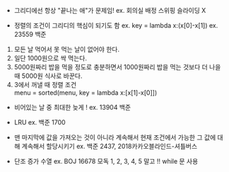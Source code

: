 - 그리디에선 항상 "끝나는 애"가 문제임! 
ex. 회의실 배정
스위핑 슬라이딩 X

- 정렬의 조건이 그리디의 핵심이 되기도 함
ex. key = lambda x:(x[0]-x[1]) 
ex. 23559 백준
1. 모든 날 먹어서 못 먹는 날이 없어야 한다.   
2. 일단 1000원으로 싹 먹는다.   
3. 5000원짜리 밥을 먹을 정도로 충분하면서 1000원짜리 밥을 먹는 것보다 더 나을 때 5000원 식사로 바꾼다.   
4. 3에서 꺼낼 때 정렬 조건   
menu = sorted(menu, key = lambda x:[x[1]-x[0]])

- 비어있는 날 중 최대한 늦게 ! ex. 13904 백준

- LRU
ex. 백준 1700

- 맨 마지막에 값을 가져오는 것이 아니라 계속해서 현재 조건에서 가능한 그 값에 대해 계속해서 할당시키기
ex. 백준 2437, 2018카카오블라인드-셔틀버스

- 단조 증가 수열
ex. BOJ 16678 모독
1, 2, 3, 4, 5 말고 !! while 문 사용